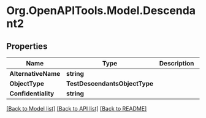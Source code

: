 # Org.OpenAPITools.Model.Descendant2

## Properties

Name | Type | Description | Notes
------------ | ------------- | ------------- | -------------
**AlternativeName** | **string** |  | 
**ObjectType** | **TestDescendantsObjectType** |  | 
**Confidentiality** | **string** |  | 

[[Back to Model list]](../../README.md#documentation-for-models) [[Back to API list]](../../README.md#documentation-for-api-endpoints) [[Back to README]](../../README.md)

